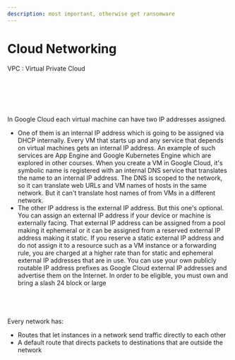 ```yaml
---
description: most important, otherwise get ransomware
---
```


# Cloud Networking

VPC : Virtual Private Cloud

<figure><img src="../../../.gitbook/assets/image (9) (1).png" alt=""><figcaption></figcaption></figure>

<figure><img src="../../../.gitbook/assets/image (18).png" alt=""><figcaption></figcaption></figure>

<figure><img src="../../../.gitbook/assets/image (16).png" alt=""><figcaption></figcaption></figure>

<figure><img src="../../../.gitbook/assets/image (15) (1) (1).png" alt=""><figcaption></figcaption></figure>

<figure><img src="../../../.gitbook/assets/image (19).png" alt=""><figcaption></figcaption></figure>

<figure><img src="../../../.gitbook/assets/image (17) (1).png" alt=""><figcaption></figcaption></figure>

In Google Cloud each virtual machine can have two IP addresses assigned.&#x20;

* One of them is an internal IP address which is going to be assigned via DHCP internally. Every VM that starts up and any service that depends on virtual machines gets an internal IP address. An example of such services are App Engine and Google Kubernetes Engine which are explored in other courses. When you create a VM in Google Cloud, it's symbolic name is registered with an internal DNS service that translates the name to an internal IP address. The DNS is scoped to the network, so it can translate web URLs and VM names of hosts in the same network. But it can't translate host names of from VMs in a different network.&#x20;
* The other IP address is the external IP address. But this one's optional. You can assign an external IP address if your device or machine is externally facing. That external IP address can be assigned from a pool making it ephemeral or it can be assigned from a reserved external IP address making it static. If you reserve a static external IP address and do not assign it to a resource such as a VM instance or a forwarding rule, you are charged at a higher rate than for static and ephemeral external IP addresses that are in use. You can use your own publicly routable IP address prefixes as Google Cloud external IP addresses and advertise them on the Internet. In order to be eligible, you must own and bring a slash 24 block or large

<figure><img src="../../../.gitbook/assets/image (15) (1).png" alt=""><figcaption></figcaption></figure>

<figure><img src="../../../.gitbook/assets/image (28).png" alt=""><figcaption></figcaption></figure>

<figure><img src="../../../.gitbook/assets/image (27).png" alt=""><figcaption></figcaption></figure>

<figure><img src="../../../.gitbook/assets/image (26).png" alt=""><figcaption></figcaption></figure>

Every network has:

* Routes that let instances in a network send traffic directly to each other
* A default route that directs packets to destinations that are outside the network

<figure><img src="../../../.gitbook/assets/image (23) (1).png" alt=""><figcaption></figcaption></figure>

<figure><img src="../../../.gitbook/assets/image (17) (2).png" alt=""><figcaption></figcaption></figure>

<figure><img src="../../../.gitbook/assets/image (14) (1).png" alt=""><figcaption></figcaption></figure>

<figure><img src="../../../.gitbook/assets/image (25).png" alt=""><figcaption></figcaption></figure>

<figure><img src="../../../.gitbook/assets/image (24) (1).png" alt=""><figcaption></figcaption></figure>

<figure><img src="../../../.gitbook/assets/image (9) (2).png" alt=""><figcaption></figcaption></figure>

<figure><img src="../../../.gitbook/assets/image (3).png" alt=""><figcaption></figcaption></figure>
